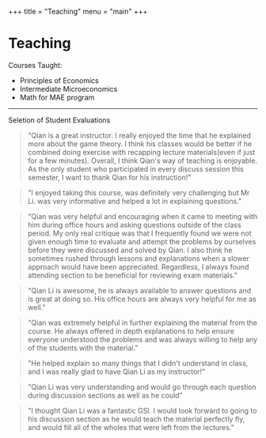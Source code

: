 +++
title = "Teaching"
menu = "main"
+++

# Teaching


Courses Taught:

- Principles of Economics
- Intermediate Microeconomics
- Math for MAE program

---

Seletion of Student Evaluations

> "Qian is a great instructor. I really enjoyed the time that he explained more about the game theory. I think his classes would be better
if he combined doing exercise with recapping lecture materials(even if just for a few minutes). Overall, I think Qian's way of teaching
is enjoyable. As the only student who participated in every discuss session this semester, I want to thank Qian for his instruction!"

> "I enjoyed taking this course, was definitely very challenging but Mr Li. was very informative and helped a lot in explaining questions."

> "Qian was very helpful and encouraging when it came to meeting with him during office hours and asking questions outside of the
class period. My only real critique was that I frequently found we were not given enough time to evaluate and attempt the problems
by ourselves before they were discussed and solved by Qian. I also think he sometimes rushed through lessons and explanations
when a slower approach would have been appreciated. Regardless, I always found attending section to be beneficial for reviewing
exam materials."

> "Qian Li is awesome, he is always available to answer questions and is great at doing so. His office hours are always very helpful
for me as well."

> "Qian was extremely helpful in further explaining the material from the course. He always offered in depth explanations to help
ensure everyone understood the problems and was always willing to help any of the students with the material."

> "He helped explain so many things that I didn't understand in class, and I was really glad to have Qian Li as my instructor!"

> "Qian Li was very understanding and would go through each question during discussion sections as well as he could"

> "I thought Qian Li was a fantastic GSI. I would look forward to going to his discussion section as he would teach the material
perfectly fly, and would fill all of the wholes that were left from the lectures."

